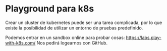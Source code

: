 # Playground para k8s

Crear un cluster de kubernetes puede ser una tarea complicada, por lo que existe la posibilidad de utilizar un entorno de pruebas predefinido.

Podemos entrar en un sandbox online para probar cosas: https://labs.play-with-k8s.com/
Nos pedirá logearnos con GitHub.
